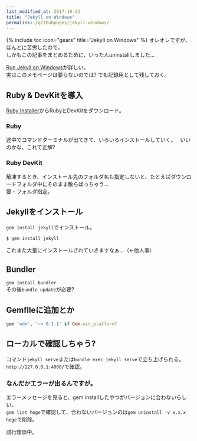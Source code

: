 ```yaml
---
last_modified_at: 2017-10-23
title: "Jekyll on Windows"
permalink: /githubpages/jekyll-windows/
---
```

{% include toc icon="gears" title="Jekyll on Windows" %}
オレオレですが、ほんとに苦労したので。  
しかもこの記事をまとめるために、いったんuninstallしました…  

[Run Jekyll on Windows](http://jekyll-windows.juthilo.com/)が詳しい。  
実はこのメモページは要らないのでは? でも記録用として残しておく。

## Ruby & DevKitを導入
[Ruby Installer](https://rubyinstaller.org/)からRubyとDevKitをダウンロード。  
### Ruby
途中でコマンドターミナルが出てきて、いろいろインストールしていく。  
いいのかな、これで正解?  
### Ruby DevKit
解凍するとき、インストール先のフォルダ名も指定しないと、たとえばダウンロードフォルダ中にそのまま散らばっちゃう…  
要・フォルダ指定。

## Jekyllをインストール
`gem install jekyll`でインストール。　
```sh
$ gem install jekyll
```

これまた大量にインストールされていきますなぁ…（←他人事）

## Bundler
`gem install bundler`  
その後`bundle update`が必要?

## Gemflleに追加とか
```ruby
gem 'wdm', '~> 0.1.1' if Gem.win_platform?
```
## ローカルで確認しちゃう?
コマンド`jekyll serve`または`bundle exec jekyll serve`で立ち上げられる。    
`http://127.0.0.1:4000/`で確認。

### なんだかエラーが出るんですが。
エラーメッセージを見ると、gem installしたやつがバージョンに合わないらしい。  
`gem list hoge`で確認して、合わないバージョンのは`gem uninstall -v x.x.x hoge`で削除。

試行錯誤中。
